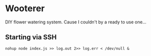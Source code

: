 # Wooterer

DIY flower watering system. Cause I couldn't by a ready to use one...

## Starting via SSH

```
nohup node index.js >> log.out 2>> log.err < /dev/null &
```
